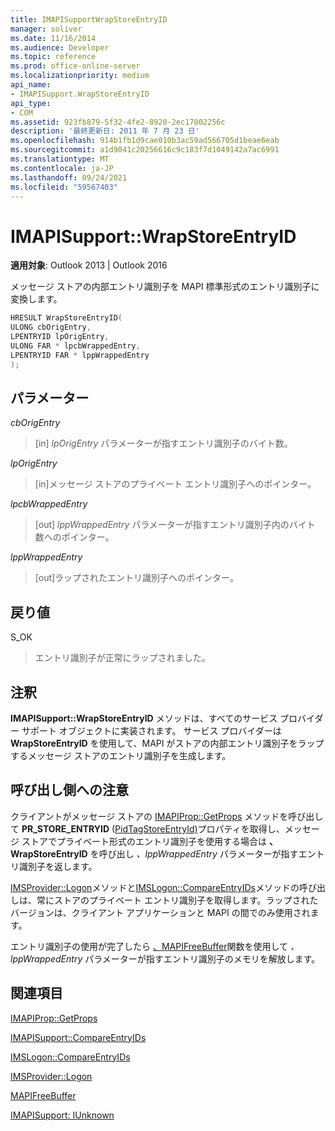 ```yaml
---
title: IMAPISupportWrapStoreEntryID
manager: soliver
ms.date: 11/16/2014
ms.audience: Developer
ms.topic: reference
ms.prod: office-online-server
ms.localizationpriority: medium
api_name:
- IMAPISupport.WrapStoreEntryID
api_type:
- COM
ms.assetid: 923fb879-5f32-4fe2-8920-2ec17002256c
description: '最終更新日: 2011 年 7 月 23 日'
ms.openlocfilehash: 914b1fb1d9cae010b3ac59ad566705d1beae6eab
ms.sourcegitcommit: a1d9041c20256616c9c183f7d1049142a7ac6991
ms.translationtype: MT
ms.contentlocale: ja-JP
ms.lasthandoff: 09/24/2021
ms.locfileid: "59567403"
---
```

# <a name="imapisupportwrapstoreentryid"></a>IMAPISupport::WrapStoreEntryID

  
  
**適用対象**: Outlook 2013 | Outlook 2016 
  
メッセージ ストアの内部エントリ識別子を MAPI 標準形式のエントリ識別子に変換します。
  
```cpp
HRESULT WrapStoreEntryID(
ULONG cbOrigEntry,
LPENTRYID lpOrigEntry,
ULONG FAR * lpcbWrappedEntry,
LPENTRYID FAR * lppWrappedEntry
);
```

## <a name="parameters"></a>パラメーター

 _cbOrigEntry_
  
> [in]  _lpOrigEntry_ パラメーターが指すエントリ識別子のバイト数。 
    
 _lpOrigEntry_
  
> [in]メッセージ ストアのプライベート エントリ識別子へのポインター。
    
 _lpcbWrappedEntry_
  
> [out]  _lppWrappedEntry_ パラメーターが指すエントリ識別子内のバイト 数へのポインター。 
    
 _lppWrappedEntry_
  
> [out]ラップされたエントリ識別子へのポインター。
    
## <a name="return-value"></a>戻り値

S_OK 
  
> エントリ識別子が正常にラップされました。
    
## <a name="remarks"></a>注釈

**IMAPISupport::WrapStoreEntryID** メソッドは、すべてのサービス プロバイダー サポート オブジェクトに実装されます。 サービス プロバイダーは **WrapStoreEntryID** を使用して、MAPI がストアの内部エントリ識別子をラップするメッセージ ストアのエントリ識別子を生成します。 
  
## <a name="notes-to-callers"></a>呼び出し側への注意

クライアントがメッセージ ストアの [IMAPIProp::GetProps](imapiprop-getprops.md) メソッドを呼び出して **PR_STORE_ENTRYID** ([PidTagStoreEntryId)](pidtagstoreentryid-canonical-property.md)プロパティを取得し、メッセージ ストアでプライベート形式のエントリ識別子を使用する場合は **、WrapStoreEntryID** を呼び出し  _、lppWrappedEntry_ パラメーターが指すエントリ識別子を返します。 
  
[IMSProvider::Logon](imsprovider-logon.md)メソッドと[IMSLogon::CompareEntryIDs](imslogon-compareentryids.md)メソッドの呼び出しは、常にストアのプライベート エントリ識別子を取得します。ラップされたバージョンは、クライアント アプリケーションと MAPI の間でのみ使用されます。 
  
エントリ識別子の使用が完了したら [、MAPIFreeBuffer](mapifreebuffer.md)関数を使用して _、lppWrappedEntry_ パラメーターが指すエントリ識別子のメモリを解放します。 
  
## <a name="see-also"></a>関連項目



[IMAPIProp::GetProps](imapiprop-getprops.md)
  
[IMAPISupport::CompareEntryIDs](imapisupport-compareentryids.md)
  
[IMSLogon::CompareEntryIDs](imslogon-compareentryids.md)
  
[IMSProvider::Logon](imsprovider-logon.md)
  
[MAPIFreeBuffer](mapifreebuffer.md)
  
[IMAPISupport: IUnknown](imapisupportiunknown.md)

